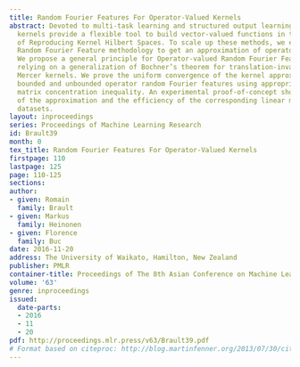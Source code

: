 ```yaml
---
title: Random Fourier Features For Operator-Valued Kernels
abstract: Devoted to multi-task learning and structured output learning, operator-valued
  kernels provide a flexible tool to build vector-valued functions in the context
  of Reproducing Kernel Hilbert Spaces. To scale up these methods, we extend the celebrated
  Random Fourier Feature methodology to get an approximation of operator-valued kernels.
  We propose a general principle for Operator-valued Random Fourier Feature construction
  relying on a generalization of Bochner’s theorem for translation-invariant operator-valued
  Mercer kernels. We prove the uniform convergence of the kernel approximation for
  bounded and unbounded operator random Fourier features using appropriate Bernstein
  matrix concentration inequality. An experimental proof-of-concept shows the quality
  of the approximation and the efficiency of the corresponding linear models on example
  datasets.
layout: inproceedings
series: Proceedings of Machine Learning Research
id: Brault39
month: 0
tex_title: Random Fourier Features For Operator-Valued Kernels
firstpage: 110
lastpage: 125
page: 110-125
sections: 
author:
- given: Romain
  family: Brault
- given: Markus
  family: Heinonen
- given: Florence
  family: Buc
date: 2016-11-20
address: The University of Waikato, Hamilton, New Zealand
publisher: PMLR
container-title: Proceedings of The 8th Asian Conference on Machine Learning
volume: '63'
genre: inproceedings
issued:
  date-parts:
  - 2016
  - 11
  - 20
pdf: http://proceedings.mlr.press/v63/Brault39.pdf
# Format based on citeproc: http://blog.martinfenner.org/2013/07/30/citeproc-yaml-for-bibliographies/
---
```

